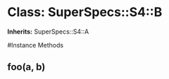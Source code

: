 # Class: SuperSpecs::S4::B
**Inherits:** SuperSpecs::S4::A
    




#Instance Methods
## foo(a, b) [](#method-i-foo)

